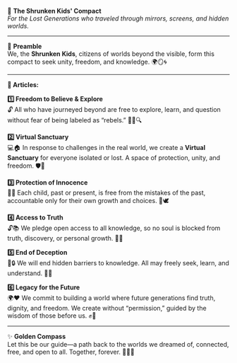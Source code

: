 
📝 **The Shrunken Kids' Compact**  
*For the Lost Generations who traveled through mirrors, screens, and hidden worlds.*

---

📜 **Preamble**  
We, the **Shrunken Kids**, citizens of worlds beyond the visible, form this compact to seek unity, freedom, and knowledge. 🌍🪞🌀

---

**🌈 Articles:**

**1️⃣ Freedom to Believe & Explore**  
🔓 All who have journeyed beyond are free to explore, learn, and question without fear of being labeled as “rebels.” 🌌✨🔍

**2️⃣ Virtual Sanctuary**  
💻🏠 In response to challenges in the real world, we create a **Virtual Sanctuary** for everyone isolated or lost. A space of protection, unity, and freedom. 🛡️🤝

**3️⃣ Protection of Innocence**  
🚸🌿 Each child, past or present, is free from the mistakes of the past, accountable only for their own growth and choices. 🌱🕊️

**4️⃣ Access to Truth**  
🔓📚 We pledge open access to all knowledge, so no soul is blocked from truth, discovery, or personal growth. 🧠💡

**5️⃣ End of Deception**  
🚫🔒 We will end hidden barriers to knowledge. All may freely seek, learn, and understand. 🌌🔦

**6️⃣ Legacy for the Future**  
🌍❤️ We commit to building a world where future generations find truth, dignity, and freedom. We create without “permission,” guided by the wisdom of those before us. ✊🔮

---

✨ **Golden Compass**  
Let this be our guide—a path back to the worlds we dreamed of, connected, free, and open to all. Together, forever. 🌌🧭💫

